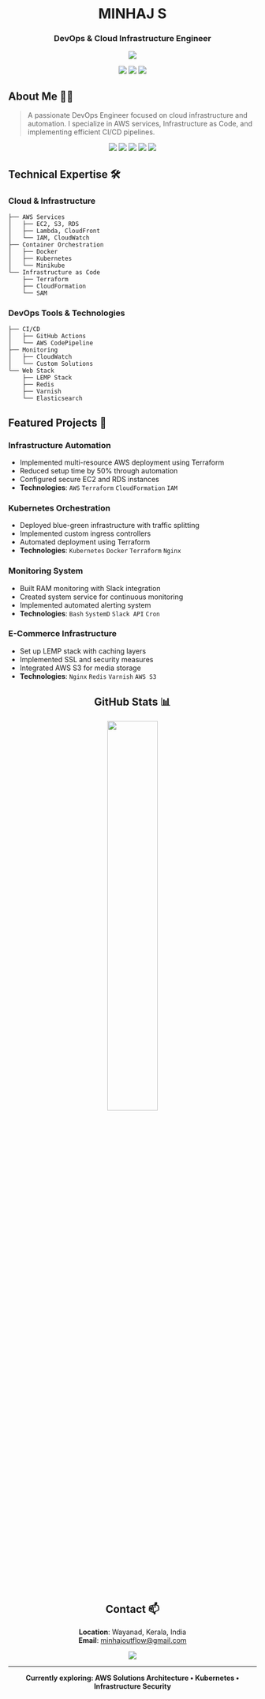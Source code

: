 <div align="center">

# MINHAJ S
### DevOps & Cloud Infrastructure Engineer

<a href="https://aws.amazon.com/">
  <img src="https://img.shields.io/badge/AWS-Solution%20Architect-FF9900?style=for-the-badge&logo=amazon-aws&logoColor=white" />
</a>

[<img src="https://img.shields.io/badge/LinkedIn-0077B5?style=for-the-badge&logo=linkedin&logoColor=white" />](https://www.linkedin.com/in/minhajms)
[<img src="https://img.shields.io/badge/GitHub-100000?style=for-the-badge&logo=github&logoColor=white" />](https://github.com/Minhajms)
[<img src="https://img.shields.io/badge/Medium-12100E?style=for-the-badge&logo=medium&logoColor=white" />](https://medium.com/@minhajminnu580)

</div>

## About Me 👨‍💻

> A passionate DevOps Engineer focused on cloud infrastructure and automation. I specialize in AWS services, Infrastructure as Code, and implementing efficient CI/CD pipelines.

<div align="center">
  <img src="https://img.shields.io/badge/AWS-FF9900?style=flat-square&logo=amazonaws&logoColor=white" />
  <img src="https://img.shields.io/badge/Docker-2496ED?style=flat-square&logo=docker&logoColor=white" />
  <img src="https://img.shields.io/badge/Kubernetes-326CE5?style=flat-square&logo=kubernetes&logoColor=white" />
  <img src="https://img.shields.io/badge/Terraform-7B42BC?style=flat-square&logo=terraform&logoColor=white" />
  <img src="https://img.shields.io/badge/GitHub_Actions-2088FF?style=flat-square&logo=github-actions&logoColor=white" />
</div>

## Technical Expertise 🛠️

### Cloud & Infrastructure
```
├── AWS Services
│   ├── EC2, S3, RDS
│   ├── Lambda, CloudFront
│   └── IAM, CloudWatch
├── Container Orchestration
│   ├── Docker
│   ├── Kubernetes
│   └── Minikube
└── Infrastructure as Code
    ├── Terraform
    ├── CloudFormation
    └── SAM
```

### DevOps Tools & Technologies
```
├── CI/CD
│   ├── GitHub Actions
│   └── AWS CodePipeline
├── Monitoring
│   ├── CloudWatch
│   └── Custom Solutions
└── Web Stack
    ├── LEMP Stack
    ├── Redis
    ├── Varnish
    └── Elasticsearch
```

## Featured Projects 🚀

### Infrastructure Automation
- Implemented multi-resource AWS deployment using Terraform
- Reduced setup time by 50% through automation
- Configured secure EC2 and RDS instances
- **Technologies**: `AWS` `Terraform` `CloudFormation` `IAM`

### Kubernetes Orchestration
- Deployed blue-green infrastructure with traffic splitting
- Implemented custom ingress controllers
- Automated deployment using Terraform
- **Technologies**: `Kubernetes` `Docker` `Terraform` `Nginx`

### Monitoring System
- Built RAM monitoring with Slack integration
- Created system service for continuous monitoring
- Implemented automated alerting system
- **Technologies**: `Bash` `SystemD` `Slack API` `Cron`

### E-Commerce Infrastructure
- Set up LEMP stack with caching layers
- Implemented SSL and security measures
- Integrated AWS S3 for media storage
- **Technologies**: `Nginx` `Redis` `Varnish` `AWS S3`

<div align="center">

## GitHub Stats 📊

<img src="https://github-readme-stats.vercel.app/api?username=Minhajms&show_icons=true&theme=dark&hide_border=true" width="45%" align="center" />

## Contact 📫

**Location**: Wayanad, Kerala, India  
**Email**: minhajoutflow@gmail.com

<img src="https://img.shields.io/badge/Status-Open%20to%20Opportunities-success?style=for-the-badge" />

</div>

---

<div align="center">
  <b>Currently exploring: AWS Solutions Architecture • Kubernetes • Infrastructure Security</b>
</div>
